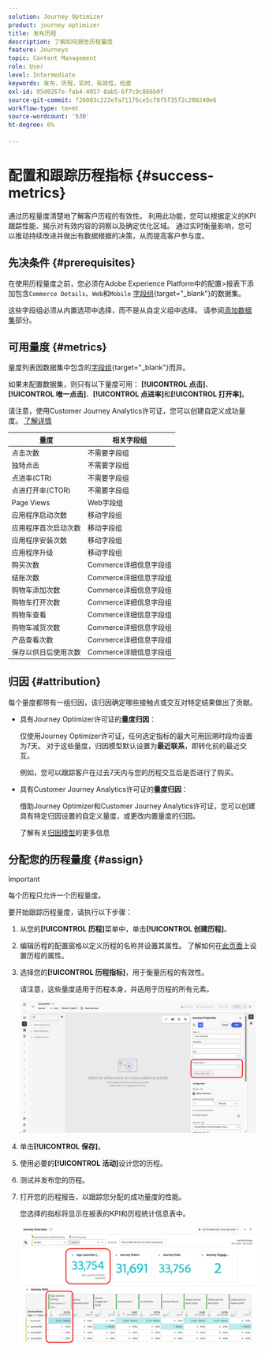 ```yaml
---
solution: Journey Optimizer
product: journey optimizer
title: 发布历程
description: 了解如何报告历程量度
feature: Journeys
topic: Content Management
role: User
level: Intermediate
keywords: 发布，历程，实时，有效性，检查
exl-id: 95d0267e-fab4-4057-8ab5-6f7c9c866b0f
source-git-commit: f26083c222efa71176ce5c78f5f35f2c208240e6
workflow-type: tm+mt
source-wordcount: '530'
ht-degree: 6%

---
```


# 配置和跟踪历程指标 {#success-metrics}

通过历程量度清楚地了解客户历程的有效性。 利用此功能，您可以根据定义的KPI跟踪性能、揭示对有效内容的洞察以及确定优化区域。 通过实时衡量影响，您可以推动持续改进并做出有数据根据的决策，从而提高客户参与度。

## 先决条件 {#prerequisites}

在使用历程量度之前，您必须在Adobe Experience Platform中的配置>报表下添加包含`Commerce Details`、`Web`和`Mobile` [字段组](https://experienceleague.adobe.com/docs/experience-platform/xdm/tutorials/create-schema-ui.html?lang=zh_Hans#field-group){target="_blank"}的数据集。

这些字段组必须从内置选项中选择，而不是从自定义组中选择。 请参阅[添加数据集](../reports/reporting-configuration.md#add-datasets)部分。

## 可用量度 {#metrics}

量度列表因数据集中包含的[字段组](https://experienceleague.adobe.com/docs/experience-platform/xdm/tutorials/create-schema-ui.html?lang=zh_Hans#field-group){target="_blank"}而异。

如果未配置数据集，则只有以下量度可用： **[!UICONTROL 点击]**、**[!UICONTROL 唯一点击]**、**[!UICONTROL 点进率]**&#x200B;和&#x200B;**[!UICONTROL 打开率]**。

请注意，使用Customer Journey Analytics许可证，您可以创建自定义成功量度。 [了解详情](https://experienceleague.adobe.com/zh-hans/docs/analytics-platform/using/cja-components/cja-calcmetrics/cm-workflow/participation-metric)


| 量度 | 相关字段组 |
|-|-|
| 点击次数 | 不需要字段组 |
| 独特点击 | 不需要字段组 |
| 点进率(CTR) | 不需要字段组 |
| 点进打开率(CTOR) | 不需要字段组 |
| Page Views | Web字段组 |
| 应用程序启动次数 | 移动字段组 |
| 应用程序首次启动次数 | 移动字段组 |
| 应用程序安装次数 | 移动字段组 |
| 应用程序升级 | 移动字段组 |
| 购买次数 | Commerce详细信息字段组 |
| 结账次数 | Commerce详细信息字段组 |
| 购物车添加次数 | Commerce详细信息字段组 |
| 购物车打开次数 | Commerce详细信息字段组 |
| 购物车查看 | Commerce详细信息字段组 |
| 购物车减货次数 | Commerce详细信息字段组 |
| 产品查看次数 | Commerce详细信息字段组 |
| 保存以供日后使用次数 | Commerce详细信息字段组 |

## 归因 {#attribution}

每个量度都带有一组归因，该归因确定哪些接触点或交互对特定结果做出了贡献。

* 具有Journey Optimizer许可证的&#x200B;**量度归因**：

  仅使用Journey Optimizer许可证，任何选定指标的最大可用回溯时段均设置为7天。 对于这些量度，归因模型默认设置为&#x200B;**最近联系**，即转化前的最近交互。

  例如，您可以跟踪客户在过去7天内与您的历程交互后是否进行了购买。

* 具有Customer Journey Analytics许可证的&#x200B;**量度归因**：

  借助Journey Optimizer和Customer Journey Analytics许可证，您可以创建具有特定归因设置的自定义量度，或更改内置量度的归因。

  了解有关[归因模型](https://experienceleague.adobe.com/zh-hans/docs/analytics-platform/using/cja-dataviews/component-settings/attribution#attribution-models)的更多信息

## 分配您的历程量度 {#assign}

>[!IMPORTANT]
>
>每个历程只允许一个历程量度。

要开始跟踪历程量度，请执行以下步骤：

1. 从您的&#x200B;**[!UICONTROL 历程]**&#x200B;菜单中，单击&#x200B;**[!UICONTROL 创建历程]**。

1. 编辑历程的配置窗格以定义历程的名称并设置其属性。 了解如何在[此页面](../building-journeys/journey-properties.md)上设置历程的属性。

1. 选择您的&#x200B;**[!UICONTROL 历程指标]**，用于衡量历程的有效性。

   请注意，这些量度适用于历程本身，并适用于历程的所有元素。

   ![](assets/success_metric.png)

1. 单击&#x200B;**[!UICONTROL 保存]**。

1. 使用必要的&#x200B;**[!UICONTROL 活动]**&#x200B;设计您的历程。

1. 测试并发布您的历程。

1. 打开您的历程报告，以跟踪您分配的成功量度的性能。

   您选择的指标将显示在报表的KPI和历程统计信息表中。

   ![](assets/success_metric_2.png)

